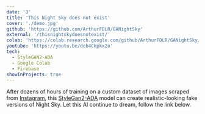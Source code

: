 ```yaml
---
date: '3'
title: 'This Night Sky does not exist'
cover: './demo.jpg'
github: 'https://github.com/ArthurFDLR/GANightSky'
external: '/thisnightskydoesnotexist/'
colab: 'https://colab.research.google.com/github/ArthurFDLR/GANightSky/blob/main/GANightSky.ipynb'
youtube: 'https://youtu.be/dcb4Ckpkx2o'
tech:
  - StyleGAN2-ADA
  - Google Colab
  - Firebase
showInProjects: true
---
```


After dozens of hours of training on a custom dataset of images scraped from [Instagram](https://www.instagram.com/), this [StyleGan2-ADA](https://github.com/NVlabs/stylegan2-ada) model can create realistic-looking fake versions of Night Sky. Let this AI continue to dream, follow the link below.
